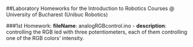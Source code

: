 ##Laboratory Homeworks for the Introduction to Robotics Courses @ University of Bucharest (Unibuc Robotics)

###1st Homework: 
**fileName**: analogRGBcontrol.ino - 
**description**: controlling the RGB led with three potentiometers, each of them controlling one of the RGB colors' intensity.
